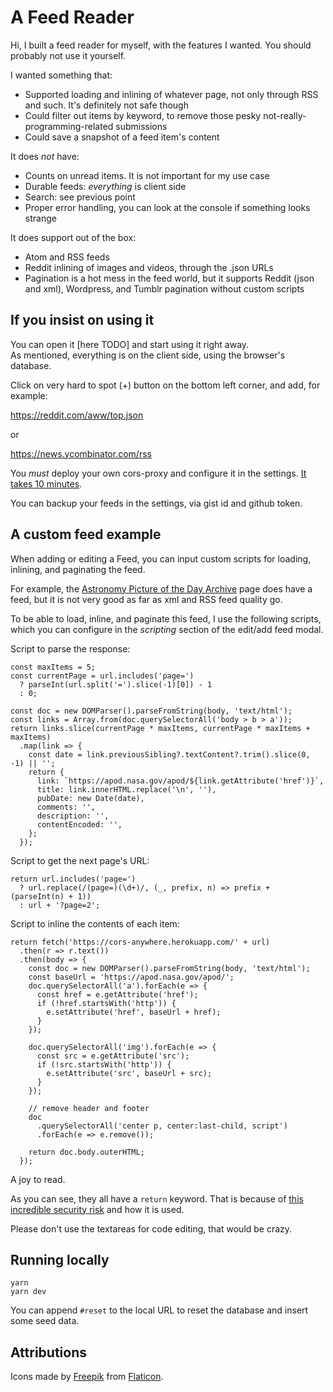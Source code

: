 # A Feed Reader

Hi, I built a feed reader for myself, with the features I wanted.
You should probably not use it yourself.

I wanted something that:
* Supported loading and inlining of whatever page, not only through RSS and such. It's definitely not safe though
* Could filter out items by keyword, to remove those pesky not-really-programming-related submissions
* Could save a snapshot of a feed item's content

It does *not* have:
* Counts on unread items. It is not important for my use case
* Durable feeds: *everything* is client side
* Search: see previous point
* Proper error handling, you can look at the console if something looks strange

It does support out of the box:
* Atom and RSS feeds
* Reddit inlining of images and videos, through the .json URLs
* Pagination is a hot mess in the feed world, but it supports Reddit (json and xml), Wordpress, and Tumblr pagination without custom scripts

## If you insist on using it
You can open it [here TODO] and start using it right away.  
As mentioned, everything is on the client side, using the browser's database.

Click on very hard to spot (+) button on the bottom left corner, and add, for example:

https://reddit.com/aww/top.json

or

https://news.ycombinator.com/rss

You *must* deploy your own cors-proxy and configure it in the settings. [It takes 10 minutes](https://github.com/Rob--W/cors-anywhere).

You can backup your feeds in the settings, via gist id and github token.

## A custom feed example
When adding or editing a Feed, you can input custom scripts for loading, inlining, and paginating the feed.

For example, the [Astronomy Picture of the Day Archive](https://apod.nasa.gov/apod/archivepix.html) page does have a feed, but it is not very good as far as xml and RSS feed quality go.

To be able to load, inline, and paginate this feed, I use the following scripts, which you can configure in the _scripting_ section of the edit/add feed modal.

Script to parse the response:
```
const maxItems = 5;
const currentPage = url.includes('page=')
  ? parseInt(url.split('=').slice(-1)[0]) - 1
  : 0;

const doc = new DOMParser().parseFromString(body, 'text/html');
const links = Array.from(doc.querySelectorAll('body > b > a'));
return links.slice(currentPage * maxItems, currentPage * maxItems + maxItems)
  .map(link => {
    const date = link.previousSibling?.textContent?.trim().slice(0, -1) || '';
    return {
      link: `https://apod.nasa.gov/apod/${link.getAttribute('href')}`,
      title: link.innerHTML.replace('\n', ''),
      pubDate: new Date(date),
      comments: '',
      description: '',
      contentEncoded: '',
    };
  });
```

Script to get the next page's URL:
```
return url.includes('page=')
  ? url.replace(/(page=)(\d+)/, (_, prefix, n) => prefix + (parseInt(n) + 1))
  : url + '?page=2';
```

Script to inline the contents of each item:
```
return fetch('https://cors-anywhere.herokuapp.com/' + url)
  .then(r => r.text())
  .then(body => {
    const doc = new DOMParser().parseFromString(body, 'text/html');
    const baseUrl = 'https://apod.nasa.gov/apod/';
    doc.querySelectorAll('a').forEach(e => {
      const href = e.getAttribute('href');
      if (!href.startsWith('http')) {
        e.setAttribute('href', baseUrl + href);
      }
    });

    doc.querySelectorAll('img').forEach(e => {
      const src = e.getAttribute('src');
      if (!src.startsWith('http')) {
        e.setAttribute('src', baseUrl + src);
      }
    });

    // remove header and footer
    doc
      .querySelectorAll('center p, center:last-child, script')
      .forEach(e => e.remove());

    return doc.body.outerHTML;
  });
```

A joy to read.

As you can see, they all have a `return` keyword. That is because of [this incredible security risk](https://github.com/filipesabella/feed-reader/blob/master/src/main/lib/window-functions.ts) and how it is used.

Please don't use the textareas for code editing, that would be crazy.

## Running locally

```
yarn
yarn dev
```

You can append `#reset` to the local URL to reset the database and insert
some seed data.

## Attributions

Icons made by [Freepik](https://www.flaticon.com/authors/freepik) from [Flaticon](https://www.flaticon.com>www.flaticon.com).
